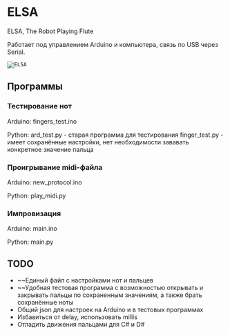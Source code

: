 # ELSA
ELSA, The Robot Playing Flute

Работает под управлением Arduino и компьютера, связь по USB через Serial.

<code>![ELSA](https://sun9-78.userapi.com/impf/c844720/v844720010/1f8977/D4m9H9WjYKg.jpg?size=600x400&quality=96&sign=819ebeb6bf7d0f5a9ba6cc82c2322873&type=album "ELSA")
</code>

## Программы ##

### Тестирование нот ###
Arduino: fingers_test.ino  

Python: ard_test.py - старая программа для тестирования
        finger_test.py - имеет сохранённые настройки, нет необходимости зававать конкретное значение пальца

### Проигрывание midi-файла ###
Arduino: new_protocol.ino  

Python: play_midi.py

### Импровизация ###
Arduino: main.ino  

Python: main.py


## TODO ##
* ~~Единый файл с настройками нот и пальцев
* ~~Удобная тестовая программа с возможностью открывать и закрывать пальцы по сохраненным значениям, а также брать сохранённые ноты
* Общий json для настроек на Arduino и в тестовых программах
* Избавиться от delay, использовать millis
* Отладить движения пальцами для C# и D#
